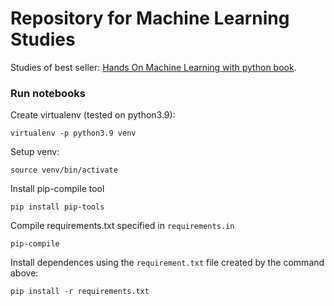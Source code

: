 # Repository for Machine Learning Studies

Studies of best seller: [Hands On Machine Learning with python book](https://www.amazon.com.br/Hands-Machine-Learning-Scikit-Learn-TensorFlow/dp/1492032646/ref=asc_df_1492032646/?tag=googleshopp00-20&linkCode=df0&hvadid=379733272930&hvpos=&hvnetw=g&hvrand=5300540477099114985&hvpone=&hvptwo=&hvqmt=&hvdev=c&hvdvcmdl=&hvlocint=&hvlocphy=9100481&hvtargid=pla-523968811896&psc=1). 


### Run notebooks

Create virtualenv (tested on python3.9): 

```
virtualenv -p python3.9 venv
```

Setup venv: 

```
source venv/bin/activate
```

Install pip-compile tool

```
pip install pip-tools
```

Compile requirements.txt specified in `requirements.in` 

```
pip-compile
```

Install dependences using the `requirement.txt` file created by the command above: 

``` 
pip install -r requirements.txt

```
